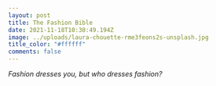 ```yaml
---
layout: post
title: The Fashion Bible
date: 2021-11-18T10:30:49.194Z
image: ../uploads/laura-chouette-rme3feons2s-unsplash.jpg
title_color: "#ffffff"
comments: false
---
```

*Fashion dresses you, but who dresses fashion?*